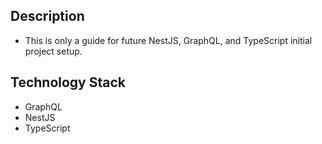 ## Description
- This is only a guide for future NestJS, GraphQL, and TypeScript initial project setup.

## Technology Stack
- GraphQL
- NestJS
- TypeScript
